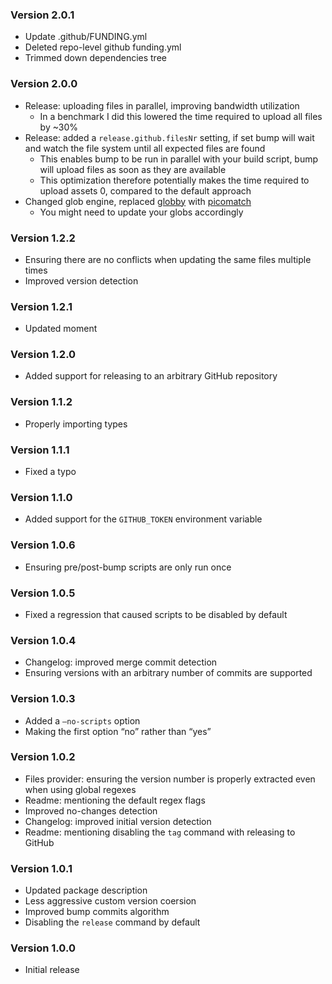 ### Version 2.0.1
- Update .github/FUNDING.yml
- Deleted repo-level github funding.yml
- Trimmed down dependencies tree

### Version 2.0.0
- Release: uploading files in parallel, improving bandwidth utilization
  - In a benchmark I did this lowered the time required to upload all files by ~30%
- Release: added a `release.github.filesNr` setting, if set bump will wait and watch the file system until all expected files are found
  - This enables bump to be run in parallel with your build script, bump will upload files as soon as they are available
  - This optimization therefore potentially makes the time required to upload assets 0, compared to the default approach
- Changed glob engine, replaced [globby](https://github.com/sindresorhus/globby) with [picomatch](https://github.com/micromatch/picomatch)
  - You might need to update your globs accordingly

### Version 1.2.2
- Ensuring there are no conflicts when updating the same files multiple times
- Improved version detection

### Version 1.2.1
- Updated moment

### Version 1.2.0
- Added support for releasing to an arbitrary GitHub repository

### Version 1.1.2
- Properly importing types

### Version 1.1.1
- Fixed a typo

### Version 1.1.0
- Added support for the `GITHUB_TOKEN` environment variable

### Version 1.0.6
- Ensuring pre/post-bump scripts are only run once

### Version 1.0.5
- Fixed a regression that caused scripts to be disabled by default

### Version 1.0.4
- Changelog: improved merge commit detection
- Ensuring versions with an arbitrary number of commits are supported

### Version 1.0.3
- Added a `—no-scripts` option
- Making the first option “no” rather than “yes”

### Version 1.0.2
- Files provider: ensuring the version number is properly extracted even when using global regexes
- Readme: mentioning the default regex flags
- Improved no-changes detection
- Changelog: improved initial version detection
- Readme: mentioning disabling the `tag` command with releasing to GitHub

### Version 1.0.1
- Updated package description
- Less aggressive custom version coersion
- Improved bump commits algorithm
- Disabling the `release` command by default

### Version 1.0.0
- Initial release

